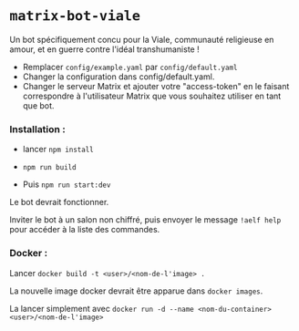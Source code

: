 # `matrix-bot-viale`

Un bot spécifiquement concu pour la Viale, communauté religieuse en amour, et en guerre contre l'idéal transhumaniste !

- Remplacer `config/example.yaml` par `config/default.yaml`
- Changer la configuration dans config/default.yaml.
- Changer le serveur Matrix et ajouter votre "access-token" en le faisant correspondre à l'utilisateur Matrix que vous souhaitez utiliser en tant que bot.

### Installation :

- lancer `npm install`

- `npm run build`

- Puis `npm run start:dev`

Le bot devrait fonctionner.

Inviter le bot à un salon non chiffré, puis envoyer le message `!aelf help` pour accéder à la liste des commandes.

### Docker :

Lancer `docker build -t <user>/<nom-de-l'image> .`

La nouvelle image docker devrait être apparue dans `docker images`.

La lancer simplement avec `docker run -d --name <nom-du-container> <user>/<nom-de-l'image>`
